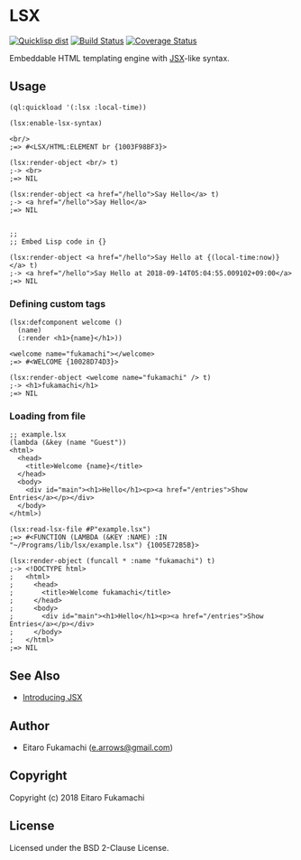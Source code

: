# LSX

[![Quicklisp dist](http://quickdocs.org/badge/lsx.svg)](http://quickdocs.org/lsx/)
[![Build Status](https://travis-ci.org/fukamachi/lsx.svg?branch=master)](https://travis-ci.org/fukamachi/lsx)
[![Coverage Status](https://coveralls.io/repos/fukamachi/lsx/badge.svg?branch=master)](https://coveralls.io/r/fukamachi/lsx)

Embeddable HTML templating engine with [JSX](https://reactjs.org/docs/introducing-jsx.html)-like syntax.

## Usage

```common-lisp
(ql:quickload '(:lsx :local-time))

(lsx:enable-lsx-syntax)

<br/>
;=> #<LSX/HTML:ELEMENT br {1003F98BF3}>

(lsx:render-object <br/> t)
;-> <br>
;=> NIL

(lsx:render-object <a href="/hello">Say Hello</a> t)
;-> <a href="/hello">Say Hello</a>
;=> NIL


;;
;; Embed Lisp code in {}

(lsx:render-object <a href="/hello">Say Hello at {(local-time:now)}</a> t)
;-> <a href="/hello">Say Hello at 2018-09-14T05:04:55.009102+09:00</a>
;=> NIL
```

### Defining custom tags

```common-lisp
(lsx:defcomponent welcome ()
  (name)
  (:render <h1>{name}</h1>))

<welcome name="fukamachi"></welcome>
;=> #<WELCOME {10028D74D3}>

(lsx:render-object <welcome name="fukamachi" /> t)
;-> <h1>fukamachi</h1>
;=> NIL
```

### Loading from file

```common-lisp
;; example.lsx
(lambda (&key (name "Guest"))
<html>
  <head>
    <title>Welcome {name}</title>
  </head>
  <body>
    <div id="main"><h1>Hello</h1><p><a href="/entries">Show Entries</a></p></div>
  </body>
</html>)
```

```common-lisp
(lsx:read-lsx-file #P"example.lsx")
;=> #<FUNCTION (LAMBDA (&KEY :NAME) :IN "~/Programs/lib/lsx/example.lsx") {1005E72B5B}>

(lsx:render-object (funcall * :name "fukamachi") t)
;-> <!DOCTYPE html>
;   <html>
;     <head>
;       <title>Welcome fukamachi</title>
;     </head>
;     <body>
;       <div id="main"><h1>Hello</h1><p><a href="/entries">Show Entries</a></p></div>
;     </body>
;   </html>
;=> NIL
```

## See Also

- [Introducing JSX](https://reactjs.org/docs/introducing-jsx.html)

## Author

* Eitaro Fukamachi (e.arrows@gmail.com)

## Copyright

Copyright (c) 2018 Eitaro Fukamachi

## License

Licensed under the BSD 2-Clause License.
